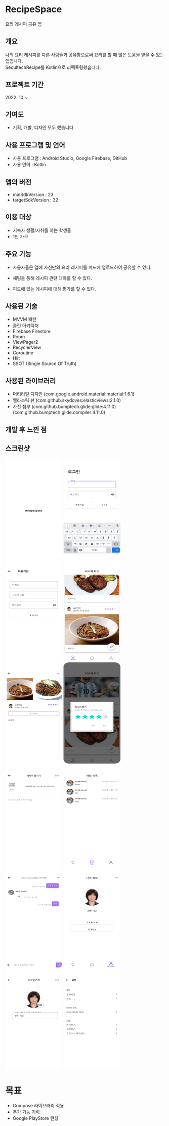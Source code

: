 # RecipeSpace
요리 레시피 공유 앱

## 개요
나의 요리 레시피를 다른 사람들과 공유함으로써 요리를 할 때 많은 도움을 받을 수 있는 앱입니다.<br>
SeoultechRecipe를 Kotlin으로 리팩토링했습니다.
    

## 프로젝트 기간
2022\. 10 ~


## 기여도
- 기획, 개발, 디자인 모두 했습니다.


## 사용 프로그램 및 언어
- 사용 프로그램 : Android Studio, Google Firebase, GitHub
- 사용 언어 : Kotlin


## 앱의 버전
- minSdkVersion : 23
- targetSdkVersion : 32


## 이용 대상
- 기숙사 생활/자취를 하는 학생들
- 1인 가구


## 주요 기능
- 사용자들은 앱에 자신만의 요리 레시피를 피드에 업로드하여 공유할 수 있다.

- 채팅을 통해 레시피 관련 대화를 할 수 있다.

- 피드에 있는 레시피에 대해 평가를 할 수 있다.


## 사용된 기술
- MVVM 패턴
- 클린 아키텍처
- Firebase Firestore
- Room
- ViewPager2
- RecyclerView
- Coroutine
- Hilt
- SSOT (Single Source Of Truth)


## 사용된 라이브러리
- 머티리얼 디자인 (com.google.android.material:material:1.6.1)
- 엘라스틱 뷰 (com.github.skydoves:elasticviews:2.1.0)
- 사진 첨부 (com.github.bumptech.glide:glide:4.11.0) (com.github.bumptech.glide:compiler:4.11.0)



## 개발 후 느낀 점


## 스크린샷
<img src="/images/splash.png" width="180px" height="320px" title="Splash" alt="Splash"></img>
<img src="/images/login.png" width="180px" height="320px" title="Login" alt="Login"></img>
<img src="/images/sign_up.png" width="180px" height="320px" title="SignUp" alt="SignUp"></img>
<img src="/images/recipe_feed.png" width="180px" height="320px" title="RecipeFeed" alt="RecipeFeed"></img>
<img src="/images/recipe_detail.png" width="180px" height="320px" title="RecipeDetail" alt="RecipeDetail"></img>
<img src="/images/recipe_rating.png" width="180px" height="320px" title="Rating" alt="Rating"></img>
<img src="/images/post_recipe.png" width="180px" height="320px" title="Upload" alt="Upload"></img>
<img src="/images/chat_list.png" width="180px" height="320px" title="ChatList" alt="ChatList"></img>
<img src="/images/chat_room.png" width="180px" height="320px" title="ChattingRoom" alt="ChattingRoom"></img>
<img src="/images/account_profile.png" width="180px" height="320px" title="Profile" alt="Profile"></img>
<img src="/images/edit_profile.png" width="180px" height="320px" title="ProfileEdit" alt="ProfileEdit"></img>
<img src="/images/setting.png" width="180px" height="320px" title="Setting" alt="Setting"></img>


# 목표
- Compose 라이브러리 적용 
- 추가 기능 기획
- Google PlayStore 런칭
